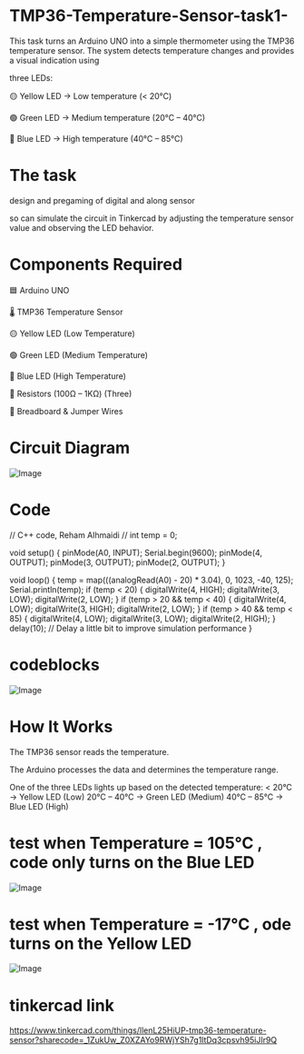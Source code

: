 # TMP36-Temperature-Sensor-task1-

This task turns an Arduino UNO into a simple thermometer using the TMP36 temperature sensor. 
The system detects temperature changes and provides a visual indication using 

three LEDs: 

🟡 Yellow LED → Low temperature (< 20°C)

🟢 Green LED → Medium temperature (20°C – 40°C)

🔵 Blue LED → High temperature (40°C – 85°C)


# The task 

design and pregaming of digital and along sensor

so can simulate the circuit in Tinkercad by adjusting the temperature sensor value and observing the LED behavior.



# Components Required

🟦 Arduino UNO

🌡 TMP36 Temperature Sensor

🟡 Yellow LED (Low Temperature)

🟢 Green LED (Medium Temperature)

🔵 Blue LED (High Temperature)

🔩 Resistors (100Ω – 1KΩ) (Three)

🔌 Breadboard & Jumper Wires




# Circuit Diagram
![Image](https://github.com/user-attachments/assets/c22d93da-8cee-4f98-b50d-8dd238f2f584)




# Code

// C++ code, Reham Alhmaidi
//
int temp = 0;

void setup()
{
  pinMode(A0, INPUT);
  Serial.begin(9600);
  pinMode(4, OUTPUT);
  pinMode(3, OUTPUT);
  pinMode(2, OUTPUT);
}

void loop()
{
  temp = map(((analogRead(A0) - 20) * 3.04), 0, 1023, -40, 125);
  Serial.println(temp);
  if (temp < 20) {
    digitalWrite(4, HIGH);
    digitalWrite(3, LOW);
    digitalWrite(2, LOW);
  }
  if (temp > 20 && temp < 40) {
    digitalWrite(4, LOW);
    digitalWrite(3, HIGH);
    digitalWrite(2, LOW);
  }
  if (temp > 40 && temp < 85) {
    digitalWrite(4, LOW);
    digitalWrite(3, LOW);
    digitalWrite(2, HIGH);
  }
  delay(10); // Delay a little bit to improve simulation performance
}






# codeblocks

![Image](https://github.com/user-attachments/assets/1b6f60dd-05be-4236-b528-4b1f44dbbdcd)





# How It Works

The TMP36 sensor reads the temperature.

The Arduino processes the data and determines the temperature range.

One of the three LEDs lights up based on the detected temperature:
< 20°C → Yellow LED (Low)
20°C – 40°C → Green LED (Medium)
40°C – 85°C → Blue LED (High)




# test when Temperature = 105°C  , code only turns on the Blue LED

![Image](https://github.com/user-attachments/assets/9044b5c2-67ca-43dc-b559-9c13e172c62b)




# test when Temperature = -17°C   ,  ode turns on the Yellow LED

![Image](https://github.com/user-attachments/assets/2505a543-c91a-49eb-bd33-afbe868bb92a) 



# tinkercad link

https://www.tinkercad.com/things/llenL25HiUP-tmp36-temperature-sensor?sharecode=_1ZukUw_Z0XZAYo9RWjYSh7g1ltDq3cpsvh95iJIr9Q


